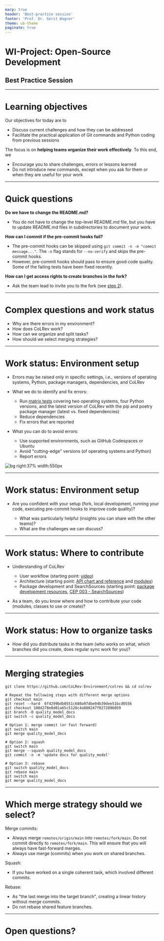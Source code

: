 ```yaml
---
marp: true
header: 'Best-practice session'
footer: 'Prof. Dr. Gerit Wagner'
theme: ub-theme
paginate: true
---
```


<!-- _class: centered -->

# WI-Project: Open-Source Development

## Best Practice Session

---
<!-- paginate: true -->

# Learning objectives

Our objectives for today are to

- Discuss current challenges and how they can be addressed
- Facilitate the practical application of Git commands and Python coding from previous sessions

The focus is on **helping teams organize their work effectively**. To this end, we

- Encourage you to share challenges, errors or lessons learned
- Do not introduce new commands, except when you ask for them or when they are useful for your work

---

# Quick questions

**Do we have to change the README.md?**
- You do not have to change the top-level README.md file, but you have to update README.md files in subdirectories to document your work.

**How can I commit if the pre-commit hooks fail?**
- The pre-commit hooks can be skipped using `git commit -n -m "commit message..."`. The `-n` flag stands for `--no-verify` and skips the pre-commit hooks.
- However, pre-commit hooks should pass to ensure good code quality. Some of the failing tests have been fixed recently.

**How can I get access rights to create branches in the fork?**
- Ask the team lead to invite you to the fork (see [step 2](https://digital-work-lab.github.io/open-source-project/output/02-git.html#32)).

<!--
Packages directory: see https://colrev.readthedocs.io/en/latest/dev_docs/packages.html
Anpassung der README-Datei Teil der Aufgabe? (vermutlich bezogen auf die top-level README datei: nein, das mache ich als Maintainer. Anpassung der package-README-Datei ist Teil der Aufgabe (Dokumentation))
-->

---

# Complex questions and work status

- Why are there errors in my environment?
- How does CoLRev work?
- How can we organize and split tasks?
- How should we select merging strategies?

---

# Work status: Environment setup

- Errors may be raised only in specific settings, i.e., versions of operating systems, Python, package managers, dependencies, and CoLRev
- What we do to identify and fix errors: 

    - Run [matrix tests](https://github.com/CoLRev-Environment/colrev/actions/workflows/tests.yml) covering two operating systems, four Python versions, and the latest version of CoLRev with the pip and poetry package manager (latest vs. fixed dependencies)
    - Reduce dependencies
    - Fix errors that are reported

- What you can do to avoid errors:

    - Use supported environments, such as GitHub Codespaces or Ubuntu
    - Avoid "cutting-edge" versions (of operating systems and Python)
    - Report errors

![bg right:37% width:550px](../assets/sources-of-errors.png)

---

# Work status: Environment setup

- Are you confident with your setup (fork, local development, running your code, executing pre-commit hooks to improve code quality)?

    - What was particularly helpful (insights you can share with the other teams)?
    - What are the challenges we can discuss?

---

# Work status: Where to contribute

- Understanding of CoLRev

    - User workflow (starting point: [video](https://colrev.readthedocs.io/en/latest/))
    - Architecture (starting point: [API chart and reference](https://colrev.readthedocs.io/en/latest/dev_docs/api.html) and [modules](https://github.com/CoLRev-Environment/colrev/tree/main/colrev))
    - Package development and SearchSources (starting point: [package development resources](https://colrev.readthedocs.io/en/latest/dev_docs/packages.html), [CEP 003 - SearchSources](https://colrev.readthedocs.io/en/latest/foundations/cep/cep003_search_sources.html))

- As a team, do you know where and how to contribute your code (modules, classes to use or create)?

<!-- 
Discuss where students searched, how to proceed (do not provide easy solutions)
Ask students to explain how they currently understand the task, where they would search
Key task: self-organizing, understanding code

Encouragement: all the complexity (git, python, colrev) you have managed so far already contributes to your grade (you have to stretch, but we support you, and no group has failed to deliver so far)

Read
- https://colrev.readthedocs.io/en/latest/dev_docs/packages.html
- https://colrev.readthedocs.io/en/latest/foundations/cep/cep003_search_sources.html
Gesamtverständnis: CoLRev (?)
-->

---

# Work status: How to organize tasks

- How did you distribute tasks in the team (who works on what, which branches did you create, does regular sync work for you)?

<!-- 
Task-Splitting strategy
- Skeleton (existing or new package?) - draft method signatures (e.g., accepting a dictionary, defining a dictionary at the beginning, and calling the script using __name__ == "main")
- trying options
- Split: search / load / add_endpoint
- docs


def search(self, options):
    options = {"query": "term"}
    print('Started search')


if __name__ == "main":
    search()
-->

---

# Merging strategies

```
git clone https://github.com/CoLRev-Environment/colrev && cd colrev

# Repeat the following steps with different merge options
git checkout main
git reset --hard  6f4299bdb0551c680a97dbe04b39dee51bcd0556
git checkout 108d278e8d01a65c5128c4a880247f0272896059
git branch -D quality_model_docs
git switch -c quality_model_docs

# Option 1: merge commit (or fast forward)
git switch main
git merge quality_model_docs

# Option 2: squash
git switch main
git merge --squash quality_model_docs
git commit -n -m 'update docs for quality_model'

# Option 3: rebase
git switch quality_model_docs
git rebase main
git switch main
git merge quality_model_docs
```
<!-- 
Note: 
- compare between your colleagues (one completes a merge, the other a squash, the next a rebase)
- write down which commits are in each branch

Note: all options are available for pull requests on Github.
-->

---

# Which merge strategy should we select?

Merge commits:

- Always merge ``remotes/origin/main`` into ``remotes/fork/main``. Do not commit directly to ``remotes/fork/main``. This will ensure that you will always have fast-forward merges.
- Always use merge (commits) when you work on shared branches.

Squash: 

- If you have worked on a single coherent task, which involved different commits.

Rebase:

- As "the last merge into the target branch", creating a linear history without merge commits.
- Do not rebase shared feature branches.

---

# Open questions?

<!-- 
Remember: 
- Challenging task
- We recognize your efforts working in a complex environment
- We are here to help
- All groups completed their projects successfully in the last projects



# Ideas for Project Planning

- Show how to use issues/pull requests/wikis in forks
- Suggest to open pull requests early (to discuss, coordinate...)

---

# Best practices and conventions


- Based on student feedback

- pre-commit hooks (code quality) and tests (check whether it runs on all branches)
- Commit practices (atomic, no unrelated materials)
- Remember to sync regularly between remotes/origin and your fork

- Option: ask students to refactor their code in parallel (e.g., docstrings, variable naming, typing, breaking down methods) and merge (start from new branches)
Notes:

- A walk-through explaining colrev search and SearchSources (showing the changes in settings and records retrieved), and guidelines in testing code would be helpful.
- Refresh skills related to Git, gitk, fork, using of branches/pull-requests, issues, and merging.
- Additional resources (e.g., links to interactive tutorials)
- Explanations for gitk and Linux shell commands (ls, cs, ...)
- Workflow utilities (such as storing custom commands in bash_aliases) may be helpful.

Use [colrev-template](https://github.com/CoLRev-Environment/colrev-template) in GitHub codespaces
Plan: 45 min

-> continue with the setup in https://github.com/CoLRev-Environment/colrev  (including alias etc.)
Plan: 45 min

Fragen: 30-40 min

Test and practice merge/merge conflict

-->